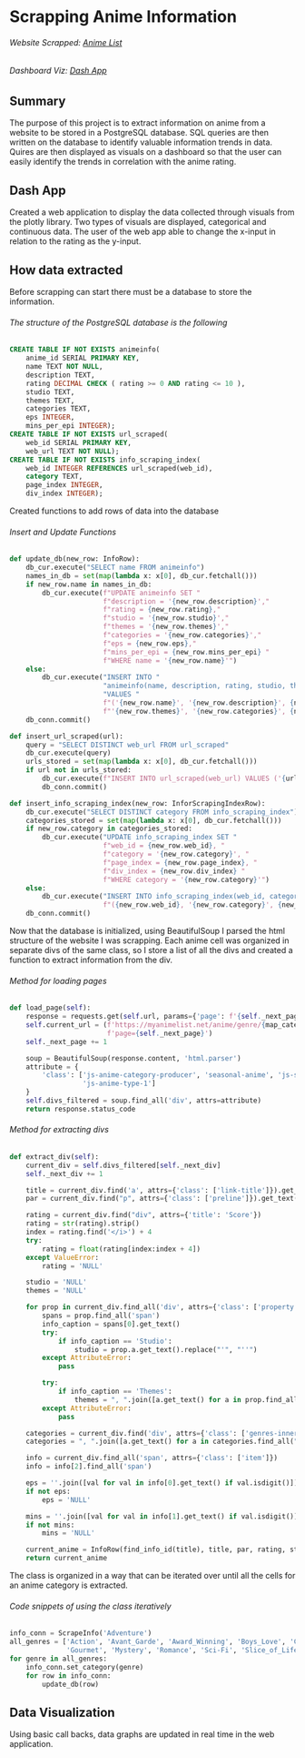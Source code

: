 # Scrapping Anime Information
###### Website Scrapped: [Anime List](https://myanimelist.net/anime.php)
###### Dashboard Viz: [Dash App](https://scrapping-anime-info-b29aa4b504b8.herokuapp.com/)
## Summary 
The purpose of this project is to extract information on anime from a website to be stored in a PostgreSQL database. SQL queries are then written on the database to identify valuable information trends in data. Quires are then displayed as visuals on a dashboard so that the user can easily identify the trends in correlation with the anime rating.

## Dash App
Created a web application to display the data collected through visuals from the plotly library. Two types of visuals are 
displayed, categorical and continuous data. The user of the web app able to change the x-input in relation to the rating
as the y-input.

## How data extracted
Before scrapping can start there must be a database to store the information. 
###### The structure of the PostgreSQL database is the following
```sql
CREATE TABLE IF NOT EXISTS animeinfo(
    anime_id SERIAL PRIMARY KEY,
    name TEXT NOT NULL,
    description TEXT,
    rating DECIMAL CHECK ( rating >= 0 AND rating <= 10 ),
    studio TEXT,
    themes TEXT,
    categories TEXT,
    eps INTEGER,
    mins_per_epi INTEGER);
CREATE TABLE IF NOT EXISTS url_scraped(
    web_id SERIAL PRIMARY KEY,
    web_url TEXT NOT NULL);
CREATE TABLE IF NOT EXISTS info_scraping_index(
    web_id INTEGER REFERENCES url_scraped(web_id),
    category TEXT,
    page_index INTEGER,
    div_index INTEGER);
```

Created functions to add rows of data into the database
###### Insert and Update Functions
```python
def update_db(new_row: InfoRow):
    db_cur.execute("SELECT name FROM animeinfo")
    names_in_db = set(map(lambda x: x[0], db_cur.fetchall()))
    if new_row.name in names_in_db:
        db_cur.execute(f"UPDATE animeinfo SET "
                       f"description = '{new_row.description}',"
                       f"rating = {new_row.rating},"
                       f"studio = '{new_row.studio}',"
                       f"themes = '{new_row.themes}',"
                       f"categories = '{new_row.categories}',"
                       f"eps = {new_row.eps},"
                       f"mins_per_epi = {new_row.mins_per_epi} "
                       f"WHERE name = '{new_row.name}'")
    else:
        db_cur.execute("INSERT INTO "
                       "animeinfo(name, description, rating, studio, themes, categories, eps, mins_per_epi) "
                       "VALUES "
                       f"('{new_row.name}', '{new_row.description}', {new_row.rating}, '{new_row.studio}', "
                       f"'{new_row.themes}', '{new_row.categories}', {new_row.eps}, {new_row.mins_per_epi})")
    db_conn.commit()

def insert_url_scraped(url):
    query = "SELECT DISTINCT web_url FROM url_scraped"
    db_cur.execute(query)
    urls_stored = set(map(lambda x: x[0], db_cur.fetchall()))
    if url not in urls_stored:
        db_cur.execute(f"INSERT INTO url_scraped(web_url) VALUES ('{url}')")
        db_conn.commit()

def insert_info_scraping_index(new_row: InforScrapingIndexRow):
    db_cur.execute("SELECT DISTINCT category FROM info_scraping_index")
    categories_stored = set(map(lambda x: x[0], db_cur.fetchall()))
    if new_row.category in categories_stored:
        db_cur.execute("UPDATE info_scraping_index SET "
                       f"web_id = {new_row.web_id}, "
                       f"category = '{new_row.category}', "
                       f"page_index = {new_row.page_index}, "
                       f"div_index = {new_row.div_index} "
                       f"WHERE category = '{new_row.category}'")
    else:
        db_cur.execute("INSERT INTO info_scraping_index(web_id, category, page_index, div_index) VALUES "
                       f"({new_row.web_id}, '{new_row.category}', {new_row.page_index}, {new_row.div_index})")
    db_conn.commit()
```
Now that the database is initialized, using BeautifulSoup I parsed the html structure of the website I was scrapping.
Each anime cell was organized in separate divs of the same class, so I store a list of all the divs and created a function
to extract information from the div.
###### Method for loading pages
```python
def load_page(self):
    response = requests.get(self.url, params={'page': f'{self._next_page}'})
    self.current_url = (f'https://myanimelist.net/anime/genre/{map_categories[self._category]}/{self._category}?'
                        f'page={self._next_page}')
    self._next_page += 1

    soup = BeautifulSoup(response.content, 'html.parser')
    attribute = {
        'class': ['js-anime-category-producer', 'seasonal-anime', 'js-seasonal-anime', 'js-anime-type-all',
                  'js-anime-type-1']
    }
    self.divs_filtered = soup.find_all('div', attrs=attribute)
    return response.status_code
```
###### Method for extracting divs
```python
def extract_div(self):
    current_div = self.divs_filtered[self._next_div]
    self._next_div += 1

    title = current_div.find('a', attrs={'class': ['link-title']}).get_text().replace("'", "''")
    par = current_div.find("p", attrs={'class': ['preline']}).get_text().replace("'", "''")

    rating = current_div.find("div", attrs={'title': 'Score'})
    rating = str(rating).strip()
    index = rating.find('</i>') + 4
    try:
        rating = float(rating[index:index + 4])
    except ValueError:
        rating = 'NULL'

    studio = 'NULL'
    themes = 'NULL'

    for prop in current_div.find_all('div', attrs={'class': ['property']}):
        spans = prop.find_all('span')
        info_caption = spans[0].get_text()
        try:
            if info_caption == 'Studio':
                studio = prop.a.get_text().replace("'", "''")
        except AttributeError:
            pass

        try:
            if info_caption == 'Themes':
                themes = ", ".join([a.get_text() for a in prop.find_all('a')]).replace("'", "''")
        except AttributeError:
            pass

    categories = current_div.find('div', attrs={'class': ['genres-inner', 'js-genre-inner']})
    categories = ", ".join([a.get_text() for a in categories.find_all("a")]).replace("'", "''")

    info = current_div.find_all('span', attrs={'class': ['item']})
    info = info[2].find_all('span')

    eps = ''.join([val for val in info[0].get_text() if val.isdigit()])
    if not eps:
        eps = 'NULL'

    mins = ''.join([val for val in info[1].get_text() if val.isdigit()])
    if not mins:
        mins = 'NULL'

    current_anime = InfoRow(find_info_id(title), title, par, rating, studio, themes, categories, eps, mins)
    return current_anime
```
The class is organized in a way that can be iterated over until all the cells for an anime category is extracted.
###### Code snippets of using the class iteratively
```python
info_conn = ScrapeInfo('Adventure')
all_genres = ['Action', 'Avant_Garde', 'Award_Winning', 'Boys_Love', 'Comedy', 'Drama', 'Fantasy', 'Girls_Love', 
              'Gourmet', 'Mystery', 'Romance', 'Sci-Fi', 'Slice_of_Life', 'Sports', 'Supernatural', 'Suspense']
for genre in all_genres:
    info_conn.set_category(genre)
    for row in info_conn:
        update_db(row)
```

## Data Visualization
Using basic call backs, data graphs are updated in real time in the web application. 
